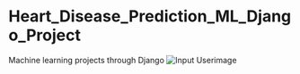 # Heart_Disease_Prediction_ML_Django_Project
Machine learning projects through Django
![Input Userimage](https://github.com/ZeshanFareed/Heart_Disease_Prediction_ML_Django_Project/input.png)


